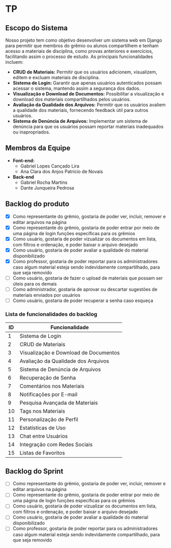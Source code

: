 # TP

## Escopo do Sistema

Nosso projeto tem como objetivo desenvolver um sistema web em Django para permitir que membros do grêmio ou alunos compartilhem e tenham acesso a materiais de disciplina, como provas anteriores e exercícios, facilitando assim o processo de estudo. As principais funcionalidades incluem:

- **CRUD de Materiais:** Permitir que os usuários adicionem, visualizem, editem e excluam materiais de disciplina.  
- **Sistema de Login:** Garantir que apenas usuários autenticados possam acessar o sistema, mantendo assim a segurança dos dados.  
- **Visualização e Download de Documentos:** Possibilitar a visualização e download dos materiais compartilhados pelos usuários.  
- **Avaliação da Qualidade dos Arquivos:** Permitir que os usuários avaliem a qualidade dos materiais, fornecendo feedback útil para outros usuários.  
- **Sistema de Denúncia de Arquivos:** Implementar um sistema de denúncia para que os usuários possam reportar materiais inadequados ou inapropriados.

## Membros da Equipe

- **Font-end:**
    - Gabriel Lopes Cançado Lira
    - Ana Clara dos Anjos Patrício de Novais
- **Back-end**
    - Gabriel Rocha Martins
    - Dante Junqueira Pedrosa

## Backlog do produto

- [X] Como representante do grêmio, gostaria de poder ver, incluir, remover e editar arquivos na página  
- [X] Como representante do grêmio, gostaria de poder entrar por meio de uma página de login funções específicas para os grêmios  
- [X] Como usuário, gostaria de poder vizualizar os documentos em lista, com filtros e ordenação, e poder baixar o arquivo desejado  
- [X] Como usuário, gostaria de poder avaliar a qualidade do material disponibilizado  
- [X] Como professor, gostaria de poder reportar para os administradores caso algum material esteja sendo indevidamente compartilhado, para que seja removido  
- [ ] Como usuário, gostaria de fazer o upload de materiais que possam ser úteis para os demais  
- [ ] Como administrador, gostaria de aprovar ou descartar sugestões de materiais enviados por usuários
- [ ] Como usuário, gostaria de poder recuperar a senha caso esqueça

### Lista de funcionalidades do backlog

| ID  | Funcionalidade                                   |
| --- | ------------------------------------------------ |
| 1   | Sistema de Login                                 |
| 2   | CRUD de Materiais                                |
| 3   | Visualização e Download de Documentos            |
| 4   | Avaliação da Qualidade dos Arquivos              |
| 5   | Sistema de Denúncia de Arquivos                  |
| 6   | Recuperação de Senha                             |
| 7   | Comentários nos Materiais                        |
| 8   | Notificações por E-mail                          |
| 9   | Pesquisa Avançada de Materiais                  |
| 10  | Tags nos Materiais                               |
| 11  | Personalização de Perfil                         |
| 12  | Estatísticas de Uso                              |
| 13  | Chat entre Usuários                              |
| 14  | Integração com Redes Sociais                     |
| 15  | Listas de Favoritos                              |

## Backlog do Sprint

- [ ] Como representante do grêmio, gostaria de poder ver, incluir, remover e editar arquivos na página  
- [ ] Como representante do grêmio, gostaria de poder entrar por meio de uma página de login funções específicas para os grêmios  
- [ ] Como usuário, gostaria de poder vizualizar os documentos em lista, com filtros e ordenação, e poder baixar o arquivo desejado  
- [ ] Como usuário, gostaria de poder avaliar a qualidade do material disponibilizado  
- [ ] Como professor, gostaria de poder reportar para os administradores caso algum material esteja sendo indevidamente compartilhado, para que seja removido

